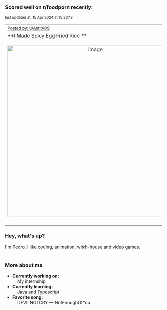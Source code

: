 ### Scored well on r/foodporn recently:

<p align="left"><sub>last updated at: 15 Apr 2024 at 15:23:13</sub></p>

|   |
| --- |
| <sub>[Posted by: u/Astitv09][source]</sub> |
| **I Made Spicy Egg Fried Rice ** | 
|<p align="center"> <img alt="image" src="https://i.redd.it/n3q16xve4atc1.jpeg" width="550" /> </p>|
|   |

### Hey, what's up?

I'm Pedro. I like coding, animation, witch-house and video games.<br><br>

### More about me
- **Currently working on:**  
&nbsp;&nbsp;&nbsp;&nbsp;My internship
- **Currently learning:**  
&nbsp;&nbsp;&nbsp;&nbsp;Java and Typescript
- **Favorite song:**  
&nbsp;&nbsp;&nbsp;&nbsp;DEVILNOTCRY — NotEnoughOfYou<br><br>

  



  
  
  
[linkedin]: https://linkedin.com/in/pedro-h-r-gomes-8a487b14a/
[gmail]: mailto:pilique11@gmail.com
[source]: https://reddit.com/r/FoodPorn/comments/1bz1pqe/i_made_spicy_egg_fried_rice/
[redditAPI]: https://www.reddit.com/dev/api/
